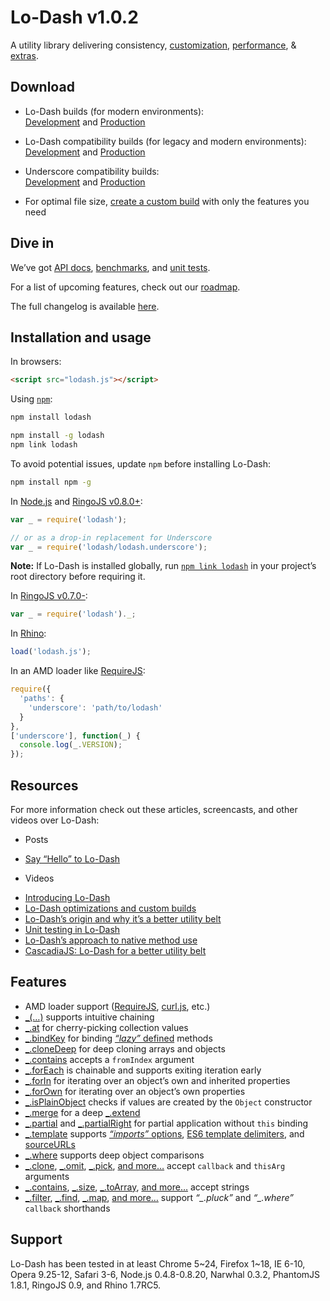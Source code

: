 # Lo-Dash v1.0.2

A utility library delivering consistency, [customization](http://lodash.com/custom-builds), [performance](http://lodash.com/benchmarks), & [extras](http://lodash.com/#features).

## Download

* Lo-Dash builds (for modern environments):<br>
[Development](https://raw.github.com/lodash/lodash/v1.0.2/dist/lodash.js) and
[Production](https://raw.github.com/lodash/lodash/v1.0.2/dist/lodash.min.js)

* Lo-Dash compatibility builds (for legacy and modern environments):<br>
[Development](https://raw.github.com/lodash/lodash/v1.0.2/dist/lodash.compat.js) and
[Production](https://raw.github.com/lodash/lodash/v1.0.2/dist/lodash.compat.min.js)

* Underscore compatibility builds:<br>
[Development](https://raw.github.com/lodash/lodash/v1.0.2/dist/lodash.underscore.js) and
[Production](https://raw.github.com/lodash/lodash/v1.0.2/dist/lodash.underscore.min.js)

* For optimal file size, [create a custom build](http://lodash.com/custom-builds) with only the features you need

## Dive in

We’ve got [API docs](http://lodash.com/docs), [benchmarks](http://lodash.com/benchmarks), and [unit tests](http://lodash.com/tests).

For a list of upcoming features, check out our [roadmap](https://github.com/lodash/lodash/wiki/Roadmap).

The full changelog is available [here](https://github.com/lodash/lodash/wiki/Changelog).

## Installation and usage

In browsers:

```html
<script src="lodash.js"></script>
```

Using [`npm`](http://npmjs.org/):

```bash
npm install lodash

npm install -g lodash
npm link lodash
```

To avoid potential issues, update `npm` before installing Lo-Dash:

```bash
npm install npm -g
```

In [Node.js](http://nodejs.org/) and [RingoJS v0.8.0+](http://ringojs.org/):

```js
var _ = require('lodash');

// or as a drop-in replacement for Underscore
var _ = require('lodash/lodash.underscore');
```

**Note:** If Lo-Dash is installed globally, run [`npm link lodash`](http://blog.nodejs.org/2011/03/23/npm-1-0-global-vs-local-installation/) in your project’s root directory before requiring it.

In [RingoJS v0.7.0-](http://ringojs.org/):

```js
var _ = require('lodash')._;
```

In [Rhino](http://www.mozilla.org/rhino/):

```js
load('lodash.js');
```

In an AMD loader like [RequireJS](http://requirejs.org/):

```js
require({
  'paths': {
    'underscore': 'path/to/lodash'
  }
},
['underscore'], function(_) {
  console.log(_.VERSION);
});
```

## Resources

For more information check out these articles, screencasts, and other videos over Lo-Dash:

 * Posts
  - [Say “Hello” to Lo-Dash](http://kitcambridge.be/blog/say-hello-to-lo-dash/)

 * Videos
  - [Introducing Lo-Dash](https://vimeo.com/44154599)
  - [Lo-Dash optimizations and custom builds](https://vimeo.com/44154601)
  - [Lo-Dash’s origin and why it’s a better utility belt](https://vimeo.com/44154600)
  - [Unit testing in Lo-Dash](https://vimeo.com/45865290)
  - [Lo-Dash’s approach to native method use](https://vimeo.com/48576012)
  - [CascadiaJS: Lo-Dash for a better utility belt](http://www.youtube.com/watch?v=dpPy4f_SeEk)

## Features

 * AMD loader support ([RequireJS](http://requirejs.org/), [curl.js](https://github.com/cujojs/curl), etc.)
 * [_(…)](http://lodash.com/docs#_) supports intuitive chaining
 * [_.at](http://lodash.com/docs#at) for cherry-picking collection values
 * [_.bindKey](http://lodash.com/docs#bindKey) for binding [*“lazy”* defined](http://michaux.ca/articles/lazy-function-definition-pattern) methods
 * [_.cloneDeep](http://lodash.com/docs#cloneDeep) for deep cloning arrays and objects
 * [_.contains](http://lodash.com/docs#contains) accepts a `fromIndex` argument
 * [_.forEach](http://lodash.com/docs#forEach) is chainable and supports exiting iteration early
 * [_.forIn](http://lodash.com/docs#forIn) for iterating over an object’s own and inherited properties
 * [_.forOwn](http://lodash.com/docs#forOwn) for iterating over an object’s own properties
 * [_.isPlainObject](http://lodash.com/docs#isPlainObject) checks if values are created by the `Object` constructor
 * [_.merge](http://lodash.com/docs#merge) for a deep [_.extend](http://lodash.com/docs#extend)
 * [_.partial](http://lodash.com/docs#partial) and [_.partialRight](http://lodash.com/docs#partialRight) for partial application without `this` binding
 * [_.template](http://lodash.com/docs#template) supports [*“imports”* options](http://lodash.com/docs#templateSettings_imports), [ES6 template delimiters](http://people.mozilla.org/~jorendorff/es6-draft.html#sec-7.8.6), and [sourceURLs](http://www.html5rocks.com/en/tutorials/developertools/sourcemaps/#toc-sourceurl)
 * [_.where](http://lodash.com/docs#where) supports deep object comparisons
 * [_.clone](http://lodash.com/docs#clone), [_.omit](http://lodash.com/docs#omit), [_.pick](http://lodash.com/docs#pick),
   [and more…](http://lodash.com/docs "_.assign, _.cloneDeep, _.first, _.initial, _.isEqual, _.last, _.merge, _.rest") accept `callback` and `thisArg` arguments
 * [_.contains](http://lodash.com/docs#contains), [_.size](http://lodash.com/docs#size), [_.toArray](http://lodash.com/docs#toArray),
   [and more…](http://lodash.com/docs "_.at, _.countBy, _.every, _.filter, _.find, _.forEach, _.groupBy, _.invoke, _.map, _.max, _.min, _.pluck, _.reduce, _.reduceRight, _.reject, _.shuffle, _.some, _.sortBy, _.where") accept strings
 * [_.filter](http://lodash.com/docs#filter), [_.find](http://lodash.com/docs#find), [_.map](http://lodash.com/docs#map),
   [and more…](http://lodash.com/docs "_.countBy, _.every, _.first, _.groupBy, _.initial, _.last, _.max, _.min, _.reject, _.rest, _.some, _.sortBy, _.sortedIndex, _.uniq") support *“_.pluck”* and *“_.where”* `callback` shorthands

## Support

Lo-Dash has been tested in at least Chrome 5~24, Firefox 1~18, IE 6-10, Opera 9.25-12, Safari 3-6, Node.js 0.4.8-0.8.20, Narwhal 0.3.2, PhantomJS 1.8.1, RingoJS 0.9, and Rhino 1.7RC5.
